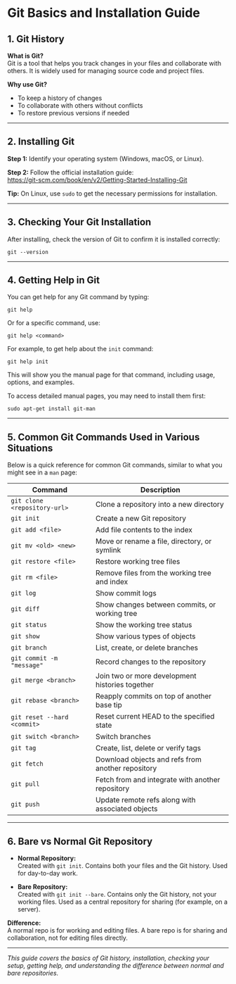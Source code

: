 # Git Basics and Installation Guide

## 1. Git History

**What is Git?**  
Git is a tool that helps you track changes in your files and collaborate with others. It is widely used for managing source code and project files.

**Why use Git?**  
- To keep a history of changes
- To collaborate with others without conflicts
- To restore previous versions if needed

---

## 2. Installing Git

**Step 1:** Identify your operating system (Windows, macOS, or Linux).

**Step 2:** Follow the official installation guide:  
https://git-scm.com/book/en/v2/Getting-Started-Installing-Git

**Tip:** On Linux, use `sudo` to get the necessary permissions for installation.

---

## 3. Checking Your Git Installation

After installing, check the version of Git to confirm it is installed correctly:

```
git --version
```

---

## 4. Getting Help in Git

You can get help for any Git command by typing:

```
git help
```

Or for a specific command, use:

```
git help <command>
```

For example, to get help about the `init` command:

```
git help init
```

This will show you the manual page for that command, including usage, options, and examples.

To access detailed manual pages, you may need to install them first:

```
sudo apt-get install git-man
```

---

## 5. Common Git Commands Used in Various Situations

Below is a quick reference for common Git commands, similar to what you might see in a `man` page:

| Command                        | Description                                      |
|--------------------------------|--------------------------------------------------|
| `git clone <repository-url>`   | Clone a repository into a new directory          |
| `git init`                     | Create a new Git repository                      |
| `git add <file>`               | Add file contents to the index                   |
| `git mv <old> <new>`           | Move or rename a file, directory, or symlink     |
| `git restore <file>`           | Restore working tree files                       |
| `git rm <file>`                | Remove files from the working tree and index     |
| `git log`                      | Show commit logs                                 |
| `git diff`                     | Show changes between commits, or working tree    |
| `git status`                   | Show the working tree status                     |
| `git show`                     | Show various types of objects                    |
| `git branch`                   | List, create, or delete branches                 |
| `git commit -m "message"`      | Record changes to the repository                 |
| `git merge <branch>`           | Join two or more development histories together  |
| `git rebase <branch>`          | Reapply commits on top of another base tip       |
| `git reset --hard <commit>`    | Reset current HEAD to the specified state        |
| `git switch <branch>`          | Switch branches                                  |
| `git tag`                      | Create, list, delete or verify tags              |
| `git fetch`                    | Download objects and refs from another repository|
| `git pull`                     | Fetch from and integrate with another repository |
| `git push`                     | Update remote refs along with associated objects |

---

## 6. Bare vs Normal Git Repository

- **Normal Repository:**  
  Created with `git init`. Contains both your files and the Git history. Used for day-to-day work.

- **Bare Repository:**  
  Created with `git init --bare`. Contains only the Git history, not your working files. Used as a central repository for sharing (for example, on a server).

**Difference:**  
A normal repo is for working and editing files. A bare repo is for sharing and collaboration, not for editing files directly.

---

*This guide covers the basics of Git history, installation, checking your setup, getting help, and understanding the difference between normal and bare repositories.*